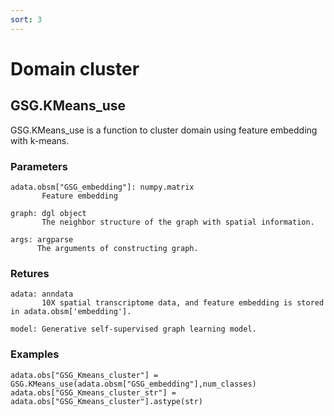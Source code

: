 ```yaml
---
sort: 3
---
```


# Domain cluster

## GSG.KMeans_use

GSG.KMeans_use is a function to cluster domain using feature embedding with k-means.

### Parameters
```
adata.obsm["GSG_embedding"]: numpy.matrix
       Feature embedding 

graph: dgl object
       The neighbor structure of the graph with spatial information.

args: argparse
      The arguments of constructing graph. 
```

### Retures
```
adata: anndata
       10X spatial transcriptome data, and feature embedding is stored in adata.obsm['embedding'].

model: Generative self-supervised graph learning model.
```

### Examples
```
adata.obs["GSG_Kmeans_cluster"] = GSG.KMeans_use(adata.obsm["GSG_embedding"],num_classes)
adata.obs["GSG_Kmeans_cluster_str"] = adata.obs["GSG_Kmeans_cluster"].astype(str)
```
